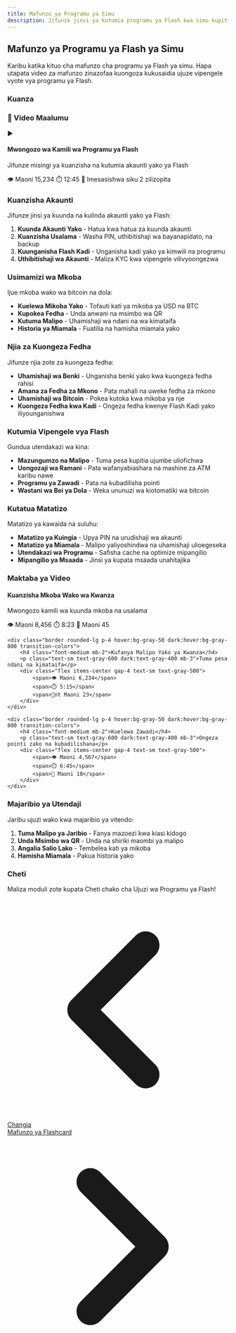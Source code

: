 ```yaml
---
title: Mafunzo ya Programu ya Simu
description: Jifunze jinsi ya kutumia programu ya Flash kwa simu kupitia video za mafunzo na miongozo
---
```


## Mafunzo ya Programu ya Flash ya Simu

Karibu katika kituo cha mafunzo cha programu ya Flash ya simu. Hapa utapata video za mafunzo zinazofaa kuongoza kukusaidia ujuze vipengele vyote vya programu ya Flash.

### Kuanza

<div class="bg-flash-accent/10 border border-flash-accent/20 rounded-lg p-6 mb-8">
    <h3 class="text-lg font-semibold mb-4">🎥 Video Maalumu</h3>
    <div class="aspect-video bg-black rounded-lg mb-4">
        <div class="w-full h-full flex items-center justify-center text-white">
            <span class="text-6xl">▶️</span>
        </div>
    </div>
    <h4 class="font-medium mb-2">Mwongozo wa Kamili wa Programu ya Flash</h4>
    <p class="text-sm text-gray-600 dark:text-gray-400 mb-3">Jifunze misingi ya kuanzisha na kutumia akaunti yako ya Flash</p>
    <div class="flex items-center gap-4 text-sm text-gray-500">
        <span>👁️ Maoni 15,234</span>
        <span>⏱️ 12:45</span>
        <span>📅 Imesasishwa siku 2 zilizopita</span>
    </div>
</div>

### Kuanzisha Akaunti

Jifunze jinsi ya kuunda na kulinda akaunti yako ya Flash:

1. **Kuunda Akaunti Yako** - Hatua kwa hatua za kuunda akaunti
2. **Kuanzisha Usalama** - Washa PIN, uthibitishaji wa bayanapidato, na backup
3. **Kuunganisha Flash Kadi** - Unganisha kadi yako ya kimwili na programu
4. **Uthibitishaji wa Akaunti** - Maliza KYC kwa vipengele vilivyoongezwa

### Usimamizi wa Mkoba

Ijue mkoba wako wa bitcoin na dola:

- **Kuelewa Mikoba Yako** - Tofauti kati ya mikoba ya USD na BTC
- **Kupokea Fedha** - Unda anwani na msimbo wa QR
- **Kutuma Malipo** - Uhamishaji wa ndani na wa kimataifa
- **Historia ya Miamala** - Fuatilia na hamisha miamala yako

### Njia za Kuongeza Fedha

Jifunze njia zote za kuongeza fedha:

- **Uhamishaji wa Benki** - Unganisha benki yako kwa kuongeza fedha rahisi
- **Amana za Fedha za Mkono** - Pata mahali na uweke fedha za mkono
- **Uhamishaji wa Bitcoin** - Pokea kutoka kwa mikoba ya nje
- **Kuongeza Fedha kwa Kadi** - Ongeza fedha kwenye Flash Kadi yako iliyounganishwa

### Kutumia Vipengele vya Flash

Gundua utendakazi wa kina:

- **Mazungumzo na Malipo** - Tuma pesa kupitia ujumbe uliofichwa
- **Uongozaji wa Ramani** - Pata wafanyabiashara na mashine za ATM karibu nawe
- **Programu ya Zawadi** - Pata na kubadilisha pointi
- **Wastani wa Bei ya Dola** - Weka ununuzi wa kiotomatiki wa bitcoin

### Kutatua Matatizo

Matatizo ya kawaida na suluhu:

- **Matatizo ya Kuingia** - Upya PIN na urudishaji wa akaunti
- **Matatizo ya Miamala** - Malipo yaliyoshindwa na uhamishaji ulioegeseka
- **Utendakazi wa Programu** - Safisha cache na optimize mipangilio
- **Mipangilio ya Msaada** - Jinsi ya kupata msaada unahitajika

### Maktaba ya Video

<div class="grid gap-4 mt-8">
    <div class="border rounded-lg p-4 hover:bg-gray-50 dark:hover:bg-gray-800 transition-colors">
        <h4 class="font-medium mb-2">Kuanzisha Mkoba Wako wa Kwanza</h4>
        <p class="text-sm text-gray-600 dark:text-gray-400 mb-3">Mwongozo kamili wa kuunda mkoba na usalama</p>
        <div class="flex items-center gap-4 text-sm text-gray-500">
            <span>👁️ Maoni 8,456</span>
            <span>⏱️ 8:23</span>
            <span>💬 Maoni 45</span>
        </div>
    </div>
    
    <div class="border rounded-lg p-4 hover:bg-gray-50 dark:hover:bg-gray-800 transition-colors">
        <h4 class="font-medium mb-2">Kufanya Malipo Yako ya Kwanza</h4>
        <p class="text-sm text-gray-600 dark:text-gray-400 mb-3">Tuma pesa ndani na kimataifa</p>
        <div class="flex items-center gap-4 text-sm text-gray-500">
            <span>👁️ Maoni 6,234</span>
            <span>⏱️ 5:15</span>
            <span>💬nt Maoni 23</span>
        </div>
    </div>
    
    <div class="border rounded-lg p-4 hover:bg-gray-50 dark:hover:bg-gray-800 transition-colors">
        <h4 class="font-medium mb-2">Kuelewa Zawadi</h4>
        <p class="text-sm text-gray-600 dark:text-gray-400 mb-3">Ongeza pointi zako na kubadilishana</p>
        <div class="flex items-center gap-4 text-sm text-gray-500">
            <span>👁️ Maoni 4,567</span>
            <span>⏱️ 6:45</span>
            <span>💬 Maoni 18</span>
        </div>
    </div>
</div>

### Majaribio ya Utendaji

Jaribu ujuzi wako kwa majaribio ya vitendo:

1. **Tuma Malipo ya Jaribio** - Fanya mazoezi kwa kiasi kidogo
2. **Unda Msimbo wa QR** - Unda na shiriki maombi ya malipo
3. **Angalia Salio Lako** - Tembelea kati ya mikoba
4. **Hamisha Miamala** - Pakua historia yako

### Cheti

Maliza moduli zote kupata Cheti chako cha Ujuzi wa Programu ya Flash!

<!-- Navigation links -->
<div class="flex justify-between items-center mt-8 pt-4 border-t border-zinc-200 dark:border-zinc-700">
  <div class="w-1/3 text-left">
    <a href="../contribute" class="inline-flex items-center bg-purple-600 hover:bg-purple-700 text-white rounded-md transition-colors px-4 py-2 text-sm font-medium shadow-sm hover:shadow-md">
      <svg xmlns="http://www.w3.org/2000/svg" class="h-6 w-6 mr-2" fill="none" viewBox="0 0 24 24" stroke="currentColor">
        <path stroke-linecap="round" stroke-linejoin="round" stroke-width="3" d="M15 19l-7-7 7-7" />
      </svg>
      Changia
    </a>
  </div>
  <div class="w-1/3 text-center">
    <!-- Optional center content -->
  </div>
  <div class="w-1/3 text-right">
    <a href="flashcard" class="inline-flex items-center bg-purple-600 hover:bg-purple-700 text-white rounded-md transition-colors px-4 py-2 text-sm font-medium shadow-sm hover:shadow-md">
      Mafunzo ya Flashcard
      <svg xmlns="http://www.w3.org/2000/svg" class="h-6 w-6 ml-2" fill="none" viewBox="0 0 24 24" stroke="currentColor">
        <path stroke-linecap="round" stroke-linejoin="round" stroke-width="3" d="M9 5l7 7-7 7" />
      </svg>
    </a>
  </div>
</div>
